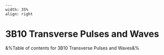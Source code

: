 
```{figure} /figures/busy.png
---
width: 35%
align: right
```
# 3B10 Transverse Pulses and Waves

&%Table of contents for 3B10 Transverse Pulses and Waves&%